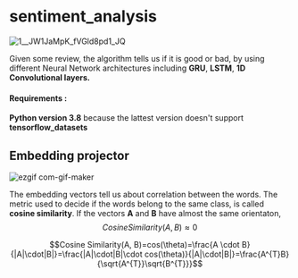 # sentiment_analysis

![1__JW1JaMpK_fVGld8pd1_JQ](https://user-images.githubusercontent.com/100322125/177759134-de507efb-a9ba-44a1-98e1-568e8d260994.gif)

Given some review, the algorithm tells us if it is good or bad, by using different Neural Network architectures including <strong>GRU</strong>, <strong>LSTM</strong>, <strong>1D Convolutional layers.</strong>


<h4>Requirements :</h4>
<strong>Python version 3.8</strong> because the lattest version doesn't support <strong>tensorflow_datasets</strong>

## Embedding projector

![ezgif com-gif-maker](https://user-images.githubusercontent.com/100322125/178844316-827567c7-4233-4563-9bff-9086917b902b.gif)

The embedding vectors tell us about correlation between the words. The metric used to decide if the words belong to the same class, is called <strong>cosine similarity</strong>. If the vectors <strong>A</strong> and <strong>B</strong> have almost the same orientaton, $$Cosine Similarity(A, B) \approx 0$$


$$Cosine Similarity(A, B)=cos(\theta)=\frac{A \cdot B}{|A|\cdot|B|}=\frac{|A|\cdot|B|\cdot cos(\theta)}{|A|\cdot|B|}=\frac{A^{T}B}{\sqrt{A^{T}}\sqrt{B^{T}}}$$
